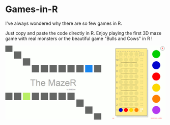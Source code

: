 # Games-in-R
I've always wondered why there are so few games in R.

Just copy and paste the code directly in R. Enjoy playing the first 3D maze game with real monsters or the beautiful game "Bulls and Cows" in R !

![ScreenShot](MazeR_BullsAndCows.gif)
